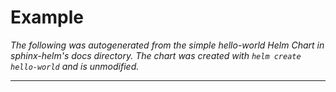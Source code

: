 # Example

*The following was autogenerated from the simple hello-world Helm Chart in sphinx-helm's docs directory. The chart was created with `helm create hello-world` and is unmodified.*

---


```{helm} ./hello-world

```
